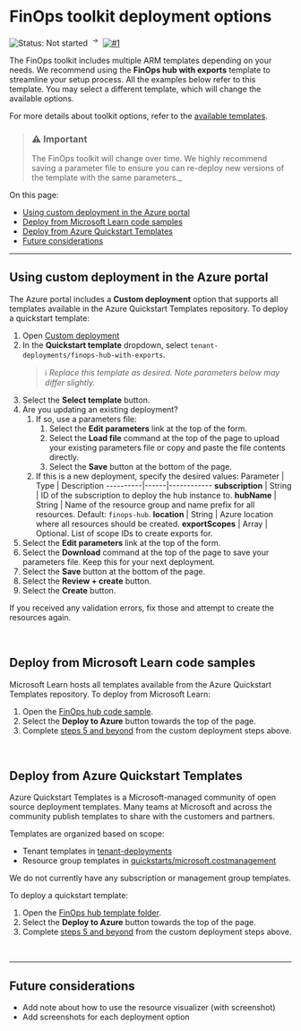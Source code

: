 # FinOps toolkit deployment options

![Status: Not started](https://img.shields.io/badge/status-not%20started-red) &nbsp;<sup>→</sup>&nbsp;
[![#1](https://img.shields.io/github/issues/detail/state/microsoft/cloud-hubs/1)](https://github.com/microsoft/cloud-hubs/issues/1)

The FinOps toolkit includes multiple ARM templates depending on your needs. We recommend using the **FinOps hub with exports** template to streamline your setup process. All the examples below refer to this template. You may select a different template, which will change the available options.

For more details about toolkit options, refer to the [available templates](../templates).

> ### ⚠️ Important
>
> The FinOps toolkit will change over time. We highly recommend saving a parameter file to ensure you can re-deploy new versions of the template with the same parameters.\_

On this page:

- [Using custom deployment in the Azure portal](#using-custom-deployment-in-the-azure-portal)
- [Deploy from Microsoft Learn code samples](#deploy-from-microsoft-learn-code-samples)
- [Deploy from Azure Quickstart Templates](#deploy-from-azure-quickstart-templates)
- [Future considerations](#future-considerations)

---

## Using custom deployment in the Azure portal

The Azure portal includes a **Custom deployment** option that supports all templates available in the Azure Quickstart Templates repository. To deploy a quickstart template:

1. Open [Custom deployment](https://portal.azure.com/#create/Microsoft.Template)
2. In the **Quickstart template** dropdown, select `tenant-deployments/finops-hub-with-exports`.
   > ℹ️ _Replace this template as desired. Note parameters below may differ slightly._
3. Select the **Select template** button.
4. <a name="edit-params"></a>Are you updating an existing deployment?
   1. If so, use a parameters file:
      1. Select the **Edit parameters** link at the top of the form.
      2. Select the **Load file** command at the top of the page to upload your existing parameters file or copy and paste the file contents directly.
      3. Select the **Save** button at the bottom of the page.
   2. If this is a new deployment, specify the desired values:
      Parameter | Type | Description
      ----------|------|------------
      **subscription** | String | ID of the subscription to deploy the hub instance to.
      **hubName** | String | Name of the resource group and name prefix for all resources. Default: `finops-hub`.
      **location** | String | Azure location where all resources should be created.
      **exportScopes** | Array | Optional. List of scope IDs to create exports for.
5. Select the **Edit parameters** link at the top of the form.
6. Select the **Download** command at the top of the page to save your parameters file. Keep this for your next deployment.
7. Select the **Save** button at the bottom of the page.
8. Select the **Review + create** button.
9. Select the **Create** button.

If you received any validation errors, fix those and attempt to create the resources again.

<br>

## Deploy from Microsoft Learn code samples

Microsoft Learn hosts all templates available from the Azure Quickstart Templates repository. To deploy from Microsoft Learn:

1. Open the [FinOps hub code sample](https://learn.microsoft.com/en-us/samples/azure/azure-quickstart-templates/finops-hub-with-exports).
2. Select the **Deploy to Azure** button towards the top of the page.
3. Complete [steps 5 and beyond](#edit-params) from the custom deployment steps above.

<br>

## Deploy from Azure Quickstart Templates

Azure Quickstart Templates is a Microsoft-managed community of open source deployment templates. Many teams at Microsoft and across the community publish templates to share with the customers and partners.

Templates are organized based on scope:

- Tenant templates in [tenant-deployments](https://github.com/Azure/azure-quickstart-templates/tree/master/tenant-deployments)
- Resource group templates in [quickstarts/microsoft.costmanagement](https://github.com/Azure/azure-quickstart-templates/tree/master/quickstarts/microsoft.costmanagement)

We do not currently have any subscription or management group templates.

To deploy a quickstart template:

1. Open the [FinOps hub template folder](https://github.com/Azure/azure-quickstart-templates/tree/master/quickstarts/microsoft.costmanagement/finops-hub-with-exports).
2. Select the **Deploy to Azure** button towards the top of the page.
3. Complete [steps 5 and beyond](#edit-params) from the custom deployment steps above.

<br>

---

## Future considerations

- Add note about how to use the resource visualizer (with screenshot)
- Add screenshots for each deployment option

